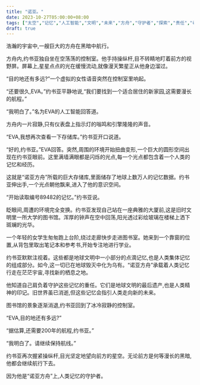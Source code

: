 ```yaml
---
title: "诺亚。"
date: 2023-10-27T05:00:00+08:00
tags: ["太空","记忆","人工智能","文明","未来","方舟","守护者","探索","责任","希望","Claude"]
draft: true
--- 
```


浩瀚的宇宙中,一艘巨大的方舟在黑暗中航行。

方舟内,约书亚独自坐在空荡荡的控制室。他手持操纵杆,目不转睛地盯着前方的视野屏。屏幕上,星星点点的光在缓慢流动,就像漫天繁星正从他身边溜过。

“目的地还有多远?”一个虚拟的女性语音突然在控制室里响起。

“还要很久,EVA。”约书亚平静地说,“我们要找到一个适合居住的新家园,这需要漫长的航程。”

“我明白了。”名为EVA的人工智能回答道。

方舟内一片寂静,只有仪表盘上指示灯的嗡鸣和引擎隆隆的声音。

“EVA,我想再次查看一下存储库。”约书亚开口说道。

“好的,约书亚。”EVA回答。突然,周围的环境开始扭曲变形,一个巨大的圆形空间出现在约书亚眼前。这里满墙满眼都是闪烁的光点,每一个光点都包含着一个人类的记忆和经历。 

这就是“诺亚方舟”所载的巨大存储库,里面储存了地球上数万人的记忆数据。约书亚伸出手,一个光点朝他飘来,进入了他的意识空间。

“开始读取编号89482的记忆。”约书亚说。

眨眼间,周遭的环境完全变换。约书亚发现自己站在一座典雅的大厦前,这是旧时文明里一所大学的图书馆。浑厚的钟声在空中回荡,阳光透过彩绘玻璃在楼梯上洒下斑斓的光华。

一个年轻的女学生匆匆跑上台阶,绕过走廊快步走进图书室。她来到一个靠窗的位置,从背包里取出笔记本和参考书,开始专注地进行学业。

约书亚默默注视着。这些都是地球文明中一小部分的点滴记忆,也是人类集体记忆的组成部分。如今,这一切已在地球毁灭中化为乌有。“诺亚方舟”承载着人类记忆行走在茫茫宇宙,寻找新的栖息之地。

他知道自己肩负着守护这些记忆的重任。它们是地球文明的最后遗产,也是人类精神的印记。旧世界虽已消逝,但这些记忆会指引人类走向新的未来。

图书馆的景象逐渐消退,约书亚回到了冰冷寂静的控制室。

“EVA,目的地还有多远?” 

“据估算,还需要200年的航程,约书亚。”

“我明白了。请继续保持航线。”

约书亚再次握紧操纵杆,目光坚定地望向前方的星空。无论前方是何等漫长的黑暗,他都会继续航行下去。

因为他是“诺亚方舟”上,人类记忆的守护者。